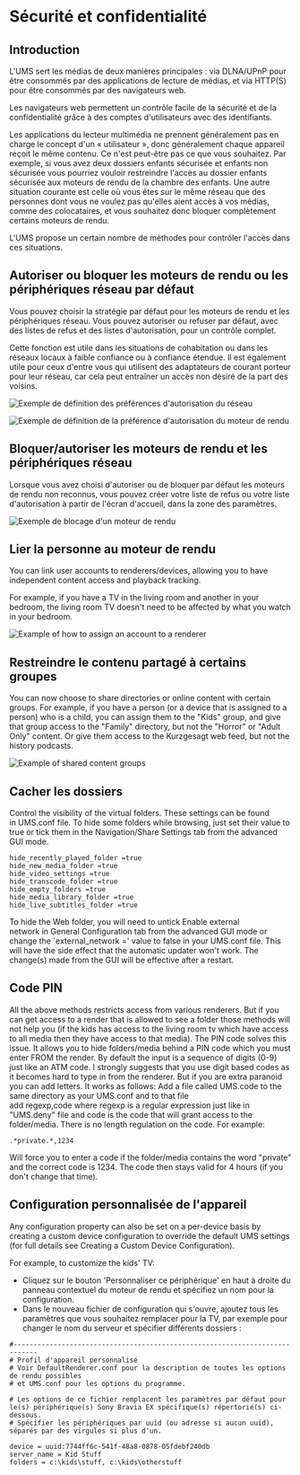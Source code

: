 # Sécurité et confidentialité

## Introduction

L'UMS sert les médias de deux manières principales : via DLNA/UPnP pour être consommés par des applications de lecture de médias, et via HTTP(S) pour être consommés par des navigateurs web.

Les navigateurs web permettent un contrôle facile de la sécurité et de la confidentialité grâce à des comptes d'utilisateurs avec des identifiants.

Les applications du lecteur multimédia ne prennent généralement pas en charge le concept d'un « utilisateur », donc généralement chaque appareil reçoit le même contenu. Ce n'est peut-être pas ce que vous souhaitez. Par exemple, si vous avez deux dossiers enfants sécurisée et enfants non sécurisée vous pourriez vouloir restreindre l'accès au dossier enfants sécurisée aux moteurs de rendu de la chambre des enfants. Une autre situation courante est celle où vous êtes sur le même réseau que des personnes dont vous ne voulez pas qu'elles aient accès à vos médias, comme des colocataires, et vous souhaitez donc bloquer complètement certains moteurs de rendu.

L'UMS propose un certain nombre de méthodes pour contrôler l'accès dans ces situations.

## Autoriser ou bloquer les moteurs de rendu ou les périphériques réseau par défaut
Vous pouvez choisir la stratégie par défaut pour les moteurs de rendu et les périphériques réseau. Vous pouvez autoriser ou refuser par défaut, avec des listes de refus et des listes d'autorisation, pour un contrôle complet.

Cette fonction est utile dans les situations de cohabitation ou dans les réseaux locaux à faible confiance ou à confiance étendue. Il est également utile pour ceux d'entre vous qui utilisent des adaptateurs de courant porteur pour leur réseau, car cela peut entraîner un accès non désiré de la part des voisins.

![Exemple de définition des préférences d'autorisation du réseau](@site/docs/img/whats-new-in-v14-network-allowblock-preference.png)

![Exemple de définition de la préférence d'autorisation du moteur de rendu](@site/docs/img/whats-new-in-v14-renderer-allow-preference.png)

## Bloquer/autoriser les moteurs de rendu et les périphériques réseau

Lorsque vous avez choisi d'autoriser ou de bloquer par défaut les moteurs de rendu non reconnus, vous pouvez créer votre liste de refus ou votre liste d'autorisation à partir de l'écran d'accueil, dans la zone des paramètres.

![Exemple de blocage d'un moteur de rendu](@site/docs/img/whats-new-in-v14-block-renderer.png)

## Lier la personne au moteur de rendu

You can link user accounts to renderers/devices, allowing you to have independent content access and playback tracking.

For example, if you have a TV in the living room and another in your bedroom, the living room TV doesn't need to be affected by what you watch in your bedroom.

![Example of how to assign an account to a renderer](@site/docs/img/whats-new-in-v14-assign-account-to-renderer.png)

## Restreindre le contenu partagé à certains groupes

You can now choose to share directories or online content with certain groups. For example, if you have a person (or a device that is assigned to a person) who is a child, you can assign them to the "Kids" group, and give that group access to the "Family" directory, but not the "Horror" or "Adult Only" content. Or give them access to the Kurzgesagt web feed, but not the history podcasts.

![Example of shared content groups](@site/docs/img/whats-new-in-v14-shared-content-group.png)

## Cacher les dossiers

Control the visibility of the virtual folders. These settings can be found in UMS.conf file. To hide some folders while browsing, just set their value to true or tick them in the Navigation/Share Settings tab from the advanced GUI mode.

```
hide_recently_played_folder =true
hide_new_media_folder =true
hide_video_settings =true
hide_transcode_folder =true
hide_empty_folders =true
hide_media_library_folder =true
hide_live_subtitles_folder =true
```

To hide the Web folder, you will need to untick Enable external network in General Configuration tab from the advanced GUI mode or change the `external_network =' value to false in your UMS.conf file. This will have the side effect that the automatic updater won't work. The change(s) made from the GUI will be effective after a restart.

## Code PIN

All the above methods restricts access from various renderers. But if you can get access to a render that is allowed to see a folder those methods will not help you (if the kids has access to the living room tv which have access to all media then they have access to that media). The PIN code solves this issue. It allows you to hide folders/media behind a PIN code which you must enter FROM the render. By default the input is a sequence of digits (0-9) just like an ATM code. I strongly suggests that you use digit based codes as it becomes hard to type in from the renderer. But if you are extra paranoid you can add letters. It works as follows: Add a file called UMS.code to the same directory as your UMS.conf and to that file add regexp,code where regexp is a regular expression just like in "UMS.deny" file and code is the code that will grant access to the folder/media. There is no length regulation on the code. For example:
```
.*private.*,1234
```

Will force you to enter a code if the folder/media contains the word "private" and the correct code is 1234. The code then stays valid for 4 hours (if you don't change that time).

## Configuration personnalisée de l'appareil

Any configuration property can also be set on a per-device basis by creating a custom device configuration to override the default UMS settings (for full details see Creating a Custom Device Configuration).

For example, to customize the kids' TV:
- Cliquez sur le bouton 'Personnaliser ce périphérique' en haut à droite du panneau contextuel du moteur de rendu et spécifiez un nom pour la configuration.
- Dans le nouveau fichier de configuration qui s'ouvre, ajoutez tous les paramètres que vous souhaitez remplacer pour la TV, par exemple pour changer le nom du serveur et spécifier différents dossiers :
```
#----------------------------------------------------------------------------
# Profil d'appareil personnalisé
# Voir DefaultRenderer.conf pour la description de toutes les options de rendu possibles
# et UMS.conf pour les options du programme.

# Les options de ce fichier remplacent les paramètres par défaut pour le(s) périphérique(s) Sony Bravia EX spécifique(s) répertorié(s) ci-dessous.
# Spécifier les périphériques par uuid (ou adresse si aucun uuid), séparés par des virgules si plus d'un.

device = uuid:7744ff6c-541f-48a8-0878-05fdebf240db
server_name = Kid Stuff
folders = c:\kids\stuff, c:\kids\otherstuff
```
